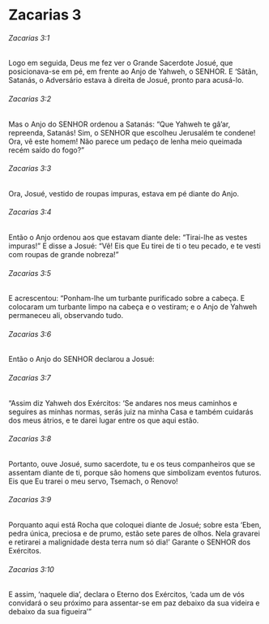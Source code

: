 # Zacarias 3

###### Zacarias 3:1

Logo em seguida, Deus me fez ver o Grande Sacerdote Josué, que posicionava-se em pé, em frente ao Anjo de Yahweh, o SENHOR. E ‘Sâtãn, Satanás, o Adversário estava à direita de Josué, pronto para acusá-lo.

###### Zacarias 3:2

Mas o Anjo do SENHOR ordenou a Satanás: “Que Yahweh te gâ’ar, repreenda, Satanás! Sim, o SENHOR que escolheu Jerusalém te condene! Ora, vê este homem! Não parece um pedaço de lenha meio queimada recém saído do fogo?”

###### Zacarias 3:3

Ora, Josué, vestido de roupas impuras, estava em pé diante do Anjo.

###### Zacarias 3:4

Então o Anjo ordenou aos que estavam diante dele: “Tirai-lhe as vestes impuras!” E disse a Josué: “Vê! Eis que Eu tirei de ti o teu pecado, e te vesti com roupas de grande nobreza!”

###### Zacarias 3:5

E acrescentou: “Ponham-lhe um turbante purificado sobre a cabeça. E colocaram um turbante limpo na cabeça e o vestiram; e o Anjo de Yahweh permaneceu ali, observando tudo.

###### Zacarias 3:6

Então o Anjo do SENHOR declarou a Josué:

###### Zacarias 3:7

“Assim diz Yahweh dos Exércitos: ‘Se andares nos meus caminhos e seguires as minhas normas, serás juiz na minha Casa e também cuidarás dos meus átrios, e te darei lugar entre os que aqui estão.

###### Zacarias 3:8

Portanto, ouve Josué, sumo sacerdote, tu e os teus companheiros que se assentam diante de ti, porque são homens que simbolizam eventos futuros. Eis que Eu trarei o meu servo, Tsemach, o Renovo!

###### Zacarias 3:9

Porquanto aqui está Rocha que coloquei diante de Josué; sobre esta ‘Eben, pedra única, preciosa e de prumo, estão sete pares de olhos. Nela gravarei e retirarei a malignidade desta terra num só dia!’ Garante o SENHOR dos Exércitos.

###### Zacarias 3:10

E assim, ‘naquele dia’, declara o Eterno dos Exércitos, ‘cada um de vós convidará o seu próximo para assentar-se em paz debaixo da sua videira e debaixo da sua figueira’”

